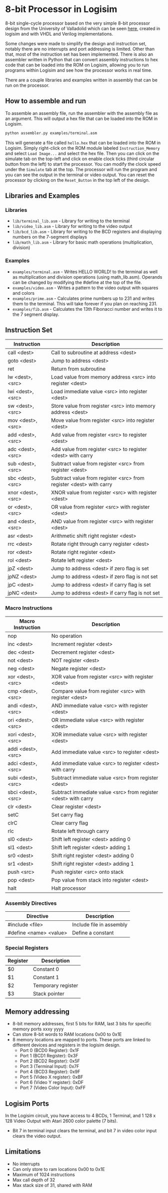 # 8-bit Processor in Logisim

8-bit single-cycle processor based on the very simple 8-bit processor design from the University of Valladolid which can be seen [here](https://www.deeper.uva.es/pages/spg/docs/Conferences/FPGAworld2006a.pdf), created in logisim and with VHDL and Verilog implementations.

Some changes were made to simplify the design and instruction set, notably there are no interrupts and port addressing is limited. Other than that, most of the instruction set has been implemented. There is also an assembler written in Python that can convert assembly instructions to hex code that can be loaded into the ROM on Logisim, allowing you to run programs within Logisim and see how the processor works in real time.

There are a couple libraries and examples written in assembly that can be run on the processor.

## How to assemble and run

To assemble an assembly file, run the assembler with the assembly file as an argument. This will output a hex file that can be loaded into the ROM in Logisim.

```bash
python assembler.py examples/terminal.asm
```

This will generate a file called `hello.hex` that can be loaded into the ROM in Logisim. Simply right-click on the ROM module labeled `Instruction_Memory` and select `Load Image...` and select the hex file. Then you can click on the simulate tab on the top-left and click on enable clock ticks (third circular button from the left) to start the processor. You can modify the clock speed under the `Simulate` tab at the top. The processor will run the program and you can see the output in the terminal or video output. You can reset the processor by clicking on the `Reset_Button` in the top left of the design.

## Libraries and Examples

### Libraries

* `lib/terminal_lib.asm` - Library for writing to the terminal
* `lib/video_lib.asm` - Library for writing to the video output
* `lib/bcd_lib.asm` - Library for writing to the BCD registers and displaying numbers on the 7-segment displays
* `lib/math_lib.asm` - Library for basic math operations (multiplication, division)

### Examples

* `examples/terminal.asm` - Writes HELLO WORLD! to the terminal as well as multiplication and division operations (using math_lib.asm). Operands can be changed by modifying the #define at the top of the file.
* `examples/video.asm` - Writes a pattern to the video output with squares and colors
* `examples/prime.asm` - Calculates prime numbers up to 231 and writes them to the terminal. This will take forever if you plan on reaching 231.
* `examples/fib.asm` - Calculates the 13th Fibonacci number and writes it to the 7 segment display.

## Instruction Set

Instruction | Description
------------|-------------
call \<dest\> | Call to subroutine at address \<dest\>
goto \<dest\> | Jump to address \<dest\>
ret | Return from subroutine
lw \<dest\>, \<src\> | Load value from memory address \<src\> into register \<dest\>
lwi \<dest\>, \<src\> | Load immediate value \<src\> into register \<dest\>
sw \<dest\>, \<src\> | Store value from register \<src\> into memory address \<dest\>
mov \<dest\>, \<src\> | Move value from register \<src\> into register \<dest\>
add \<dest\>, \<src\> | Add value from register \<src\> to register \<dest\>
adc \<dest\>, \<src\> | Add value from register \<src\> to register \<dest\> with carry
sub \<dest\>, \<src\> | Subtract value from register \<src\> from register \<dest\>
sbc \<dest\>, \<src\> | Subtract value from register \<src\> from register \<dest\> with carry
xnor \<dest\>, \<src\> | XNOR value from register \<src\> with register \<dest\>
or \<dest\>, \<src\> | OR value from register \<src\> with register \<dest\>
and \<dest\>, \<src\> | AND value from register \<src\> with register \<dest\>
asr \<dest\> | Arithmetic shift right register \<dest\>
rrc \<dest\> | Rotate right through carry register \<dest\>
ror \<dest\> | Rotate right register \<dest\>
rol \<dest\> | Rotate left register \<dest\>
jpZ \<dest\> | Jump to address \<dest\> if zero flag is set
jpNZ \<dest\> | Jump to address \<dest\> if zero flag is not set
jpC \<dest\> | Jump to address \<dest\> if carry flag is set
jpNC \<dest\> | Jump to address \<dest\> if carry flag is not set

### Macro Instructions

Macro Instruction | Description
------------------|-------------
nop | No operation
inc \<dest\> | Increment register \<dest\>
dec \<dest\> | Decrement register \<dest\>
not \<dest\> | NOT register \<dest\>
neg \<dest\> | Negate register \<dest\>
xor \<dest\>, \<src\> | XOR value from register \<src\> with register \<dest\>
cmp \<dest\>, \<src\> | Compare value from register \<src\> with register \<dest\>
andi \<dest\>, \<src\> | AND immediate value \<src\> with register \<dest\>
ori \<dest\>, \<src\> | OR immediate value \<src\> with register \<dest\>
xori \<dest\>, \<src\> | XOR immediate value \<src\> with register \<dest\>
addi \<dest\>, \<src\> | Add immediate value \<src\> to register \<dest\>
adci \<dest\>, \<src\> | Add immediate value \<src\> to register \<dest\> with carry
subi \<dest\>, \<src\> | Subtract immediate value \<src\> from register \<dest\>
sbci \<dest\>, \<src\> | Subtract immediate value \<src\> from register \<dest\> with carry
clr \<dest\> | Clear register \<dest\>
setC | Set carry flag
clrC | Clear carry flag
rlc | Rotate left through carry
sl0 \<dest\> | Shift left register \<dest\> adding 0
sl1 \<dest\> | Shift left register \<dest\> adding 1
sr0 \<dest\> | Shift right register \<dest\> adding 0
sr1 \<dest\> | Shift right register \<dest\> adding 1
push \<src\> | Push register \<src\> onto stack
pop \<dest\> | Pop value from stack into register \<dest\>
halt | Halt processor

### Assembly Directives

Directive | Description
----------|-------------
#include \<file\> | Include file in assembly
#define \<name\> \<value\> | Define a constant

### Special Registers

Register | Description
---------|-------------
$0 | Constant 0
$1 | Constant 1
$2 | Temporary register
$3 | Stack pointer

## Memory addressing

* 8-bit memory addresses, first 5 bits for RAM, last 3 bits for specific memory ports xxxy yyyy
* Can store 8-bit words to RAM locations 0x00 to 0x1E
* 8 memory locations are mapped to ports. These ports are linked to different devices and registers in the logisim design.
  * Port 0 (BCD0 Register): 0x1F
  * Port 1 (BCD1 Register): 0x3F
  * Port 2 (BCD2 Register): 0x5F
  * Port 3 (Terminal Input): 0x7F
  * Port 4 (BCD3 Register): 0x9F
  * Port 5 (Video X register): 0xBF
  * Port 6 (Video Y register): 0xDF
  * Port 7 (Video Color Input): 0xFF

## Logisim Ports

In the Logisim circuit, you have access to 4 BCDs, 1 Terminal, and 1 128 x 128 Video Output with Atari 2600 color palette (7 bits).

* Bit 7 in terminal input clears the terminal, and bit 7 in video color input clears the video output.

## Limitations

* No interrupts
* Can only store to ram locations 0x00 to 0x1E
* Maximum of 1024 instructions
* Max call depth of 32
* Max stack size of 31, shared with RAM
